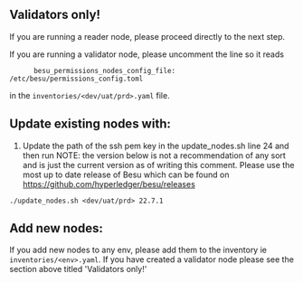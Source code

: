 
## Validators only!
If you are running a reader node, please proceed directly to the next step.

If you are running a validator node, please uncomment the line so it reads
```
      besu_permissions_nodes_config_file: /etc/besu/permissions_config.toml
```
in the `inventories/<dev/uat/prd>.yaml` file.


## Update existing nodes with:

1. Update the path of the ssh pem key in the update_nodes.sh line 24 and then run
NOTE: the version below is not a recommendation of any sort and is just the current version as of writing this comment.
Please use the most up to date release of Besu which can be found on https://github.com/hyperledger/besu/releases

```
./update_nodes.sh <dev/uat/prd> 22.7.1
```


## Add new nodes:
If you add new nodes to any env, please add them to the inventory ie `inventories/<env>.yaml`. If you have created a validator node
please see the section above titled 'Validators only!'

